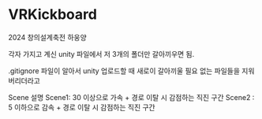 # VRKickboard
2024 창의설계축전 하웅양

각자 가지고 계신 unity 파일에서 저 3개의 폴더만 갈아끼우면 됨.

.gitignore 파일이 알아서 unity 업로드할 때 새로이 갈아끼울 필요 없는 파일들을 지워버리더라고

Scene 설명
Scene1: 30 이상으로 가속 + 경로 이탈 시 감점하는 직진 구간
Scene2 : 5 이하으로 감속 + 경로 이탈 시 감점하는 직진 구간
